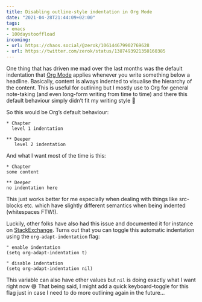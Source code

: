 ```yaml
---
title: Disabling outline-style indentation in Org Mode
date: "2021-04-28T21:44:09+02:00"
tags:
- emacs
- 100daystooffload
incoming:
- url: https://chaos.social/@zerok/106144679902769628
- url: https://twitter.com/zerok/status/1387493921350160385
---
```


One thing that has driven me mad over the last months was the default indentation that [Org Mode](https://orgmode.org/) applies whenever you write something below a headline. Basically, content is always indented to visualise the hierarchy of the content. This is useful for outlining but I mostly use to Org for general note-taking (and even long-form writing from time to time) and there this default behaviour simply didn’t fit my writing style 🙂

So this would be Org’s default behaviour:

	* Chapter
	  level 1 indentation
	  
	** Deeper
	   level 2 indentation

And what I want most of the time is this:

	* Chapter
	some content
	
	** Deeper
	no indentation here

This just works better for me especially when dealing with things like src-blocks etc. which have slightly different semantics when being indented (whitespaces FTW!).

Luckily, other folks have also had this issue and documented it for instance on [StackExchange](https://emacs.stackexchange.com/questions/41220/org-mode-disable-indentation-when-promoting-and-demoting-trees-subtrees). Turns out that you can toggle this automatic indentation using the `org-adapt-indentation` flag:

	" enable indentation
	(setq org-adapt-indentation t)
	
	" disable indentation
	(setq org-adapt-indentation nil)

This variable can also have other values but `nil` is doing exactly what I want right now 😅 That being said, I might add a quick keyboard-toggle for this flag just in case I need to do more outlining again in the future…
